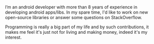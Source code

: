 I’m an android developer with more than 8 years of experience in developing android apps/libs. In my spare time, I'd like to work on new open-source libraries or answer some questions on StackOverflow. 

Programming is really a big part of my life and by such contributions, it makes me feel it's just not for living and making money, indeed it's my interest.

<!--
**aminography/aminography** is a ✨ _special_ ✨ repository because its `README.md` (this file) appears on your GitHub profile.

Here are some ideas to get you started:

- 🔭 I’m currently working on ...
- 🌱 I’m currently learning ...
- 👯 I’m looking to collaborate on ...
- 🤔 I’m looking for help with ...
- 💬 Ask me about ...
- 📫 How to reach me: ...
- 😄 Pronouns: ...
- ⚡ Fun fact: ...
-->
